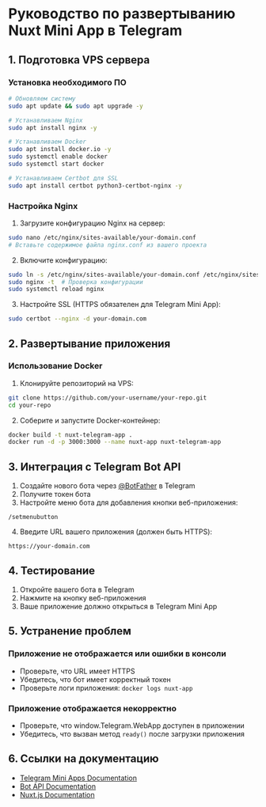 # Руководство по развертыванию Nuxt Mini App в Telegram

## 1. Подготовка VPS сервера

### Установка необходимого ПО

```bash
# Обновляем систему
sudo apt update && sudo apt upgrade -y

# Устанавливаем Nginx
sudo apt install nginx -y

# Устанавливаем Docker
sudo apt install docker.io -y
sudo systemctl enable docker
sudo systemctl start docker

# Устанавливаем Certbot для SSL
sudo apt install certbot python3-certbot-nginx -y
```

### Настройка Nginx

1. Загрузите конфигурацию Nginx на сервер:
```bash
sudo nano /etc/nginx/sites-available/your-domain.conf
# Вставьте содержимое файла nginx.conf из вашего проекта
```

2. Включите конфигурацию:
```bash
sudo ln -s /etc/nginx/sites-available/your-domain.conf /etc/nginx/sites-enabled/
sudo nginx -t  # Проверка конфигурации
sudo systemctl reload nginx
```

3. Настройте SSL (HTTPS обязателен для Telegram Mini App):
```bash
sudo certbot --nginx -d your-domain.com
```

## 2. Развертывание приложения

### Использование Docker

1. Клонируйте репозиторий на VPS:
```bash
git clone https://github.com/your-username/your-repo.git
cd your-repo
```

2. Соберите и запустите Docker-контейнер:
```bash
docker build -t nuxt-telegram-app .
docker run -d -p 3000:3000 --name nuxt-app nuxt-telegram-app
```

## 3. Интеграция с Telegram Bot API

1. Создайте нового бота через [@BotFather](https://t.me/BotFather) в Telegram
2. Получите токен бота
3. Настройте меню бота для добавления кнопки веб-приложения:

```
/setmenubutton
```

4. Введите URL вашего приложения (должен быть HTTPS):
```
https://your-domain.com
```

## 4. Тестирование

1. Откройте вашего бота в Telegram
2. Нажмите на кнопку веб-приложения
3. Ваше приложение должно открыться в Telegram Mini App

## 5. Устранение проблем

### Приложение не отображается или ошибки в консоли
- Проверьте, что URL имеет HTTPS
- Убедитесь, что бот имеет корректный токен
- Проверьте логи приложения: `docker logs nuxt-app`

### Приложение отображается некорректно
- Проверьте, что window.Telegram.WebApp доступен в приложении
- Убедитесь, что вызван метод `ready()` после загрузки приложения

## 6. Ссылки на документацию
- [Telegram Mini Apps Documentation](https://core.telegram.org/bots/webapps)
- [Bot API Documentation](https://core.telegram.org/bots/api)
- [Nuxt.js Documentation](https://nuxt.com/docs) 